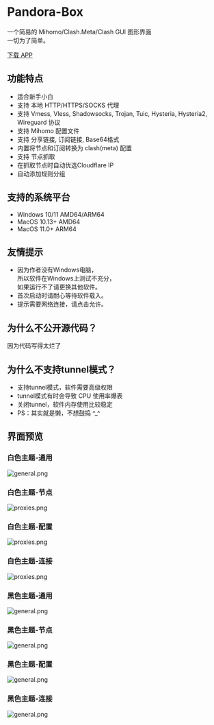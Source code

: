 # Pandora-Box
一个简易的 Mihomo/Clash.Meta/Clash GUI 图形界面
<br>
一切为了简单。

[下载 APP](https://github.com/snakem982/Pandora-Box/releases)

## 功能特点

- 适合新手小白
- 支持 本地 HTTP/HTTPS/SOCKS 代理
- 支持 Vmess, Vless, Shadowsocks, Trojan, Tuic, Hysteria, Hysteria2, Wireguard 协议
- 支持 Mihomo 配置文件
- 支持 分享链接, 订阅链接, Base64格式
- 内置将节点和订阅转换为 clash(meta) 配置
- 支持 节点抓取
- 在抓取节点时自动优选Cloudflare IP
- 自动添加规则分组

##  支持的系统平台
- Windows 10/11 AMD64/ARM64
- MacOS 10.13+ AMD64
- MacOS 11.0+ ARM64

## 友情提示
- 因为作者没有Windows电脑，<br>所以软件在Windows上测试不充分，<br>如果运行不了请更换其他软件。
- 首次启动时请耐心等待软件载入。
- 提示需要网络连接，请点击允许。

## 为什么不公开源代码？
因为代码写得太烂了

## 为什么不支持tunnel模式？
- 支持tunnel模式，软件需要高级权限
- tunnel模式有时会导致 CPU 使用率爆表
- 关闭tunnel，软件内存使用比较稳定
- PS：其实就是懒，不想鼓捣 ^_^

## 界面预览
### 白色主题-通用
![general.png](img%2F1.png)
### 白色主题-节点
![proxies.png](img%2F2.png)
### 白色主题-配置
![proxies.png](img%2F3.png)
### 白色主题-连接
![proxies.png](img%2F4.png)
### 黑色主题-通用
![general.png](img%2Fdark1.png)
### 黑色主题-节点
![general.png](img%2Fdark2.png)
### 黑色主题-配置
![general.png](img%2Fdark3.png)
### 黑色主题-连接
![general.png](img%2Fdark4.png)
